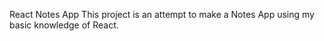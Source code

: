 
React Notes App
This project is an attempt to make a Notes App using my basic knowledge of React.

